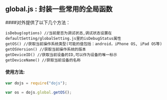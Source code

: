 ## global.js : 封装一些常用的全局函数

####对外提供了以下几个方法：

	isDebug(options) //当前是否为调试状态,调试状态设置在defaultSetting/globalSetting.js里的isDebugStatus属性
	getOS() //获取当前操作系统类型(可能的值包括：android，iPhone OS, iPad OS等)
	getOSVersion() //获取当前操作系统的版本
	getDeviceID() //获取当前设备的ID,可以作为设备的唯一标示
	getDeviceName() //获取当前设备的名称

#### 使用方法:

```JavaScript
var dojs = require("dojs");

var os = dojs.global.getOS();


```